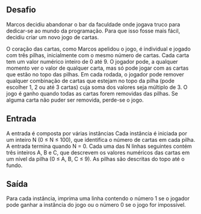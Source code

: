 ## Desafio

Marcos decidiu abandonar o bar da faculdade onde jogava truco para dedicar-se ao mundo da programação. 
Para que isso fosse mais fácil, decidiu criar um novo jogo de cartas. 

O coração das cartas, como Marcos apelidou o jogo, é individual e jogado com três pilhas, 
inicialmente com o mesmo número de cartas. Cada carta tem um valor numérico inteiro de 0 até 9. 
O jogador pode, a qualquer momento ver o valor de qualquer carta, 
mas só pode jogar com as cartas que estão no topo das pilhas. Em cada rodada, o jogador pode remover qualquer 
combinação de cartas que estejam no topo da pilha (pode escolher 1, 2 ou até 3 cartas) cuja soma dos valores 
seja múltiplo de 3. O jogo é ganho quando todas as cartas forem removidas das pilhas. 
Se alguma carta não puder ser removida, perde-se o jogo.

## Entrada

A entrada é composta por várias instâncias Cada instância é iniciada por um inteiro N (0 ≤ N ≤ 100), 
que identifica o número de cartas em cada pilha. A entrada termina quando N = 0. 
Cada uma das N linhas seguintes contém três inteiros A, B e C, 
que descrevem os valores numéricos das cartas em um nível da pilha (0 ≤ A, B, C ≤  9). 
As pilhas são descritas do topo até o fundo.

## Saída

Para cada instância, imprima uma linha contendo o número 1 se o jogador pode ganhar a instância do jogo ou o 
número 0 se o jogo for impossível.

